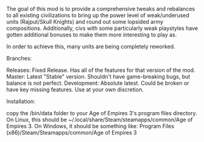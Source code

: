The goal of this mod is to provide a comprehensive tweaks and rebalances to all
existing civilizations to bring up the power level of weak/underused units
(Rajput/Skull Knights) and round out some lopsided army compositions.
Additionally, civs with some particularly weak playstyles have gotten 
additional bonuses to make them more interesting to play as. 

In order to achieve this, many units are being completely reworked. 

Branches:

Releases: Fixed Release. Has all of the features for that version of the mod.
Master: Latest "Stable" version. Shouldn't have game-breaking bugs, but balance is not perfect.
Development: Absolute latest. Could be broken or have key missing features. Use at your own discretion. 

Installation:

copy the /bin/data folder to your Age of Empires 3's program files directory.
On Linux, this should be ~/.local/share/Steam/steamapps/common/Age of Empires
3. On Windows, it should be something like: Program Files
(x86)/Steam/Steamapps/common/Age of Empires 3


